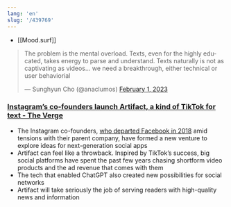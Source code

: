 ```yaml
---
lang: 'en'
slug: '/439769'
---
```


- [[Mood.surf]]

<blockquote class="twitter-tweet"><p lang="en" dir="ltr">The problem is the mental overload. Texts, even for the highly educated, takes energy to parse and understand. Texts naturally is not as captivating as videos… we need a breakthrough, either technical or user behaviorial</p>&mdash; Sunghyun Cho (@anaclumos) <a href="https://twitter.com/anaclumos/status/1620707134995587072?ref_src=twsrc%5Etfw">February 1, 2023</a></blockquote>

### [Instagram’s co-founders launch Artifact, a kind of TikTok for text - The Verge](https://www.theverge.com/2023/1/31/23579552/artifact-instagram-cofounders-kevin-systrom-mike-krieger-news-app)

- The Instagram co-founders, [who departed Facebook in 2018](https://www.theverge.com/2018/10/15/17979282/kevin-systrom-instagram-quitting-ceo-facebook) amid tensions with their parent company, have formed a new venture to explore ideas for next-generation social apps
- Artifact can feel like a throwback. Inspired by TikTok’s success, big social platforms have spent the past few years chasing shortform video products and the ad revenue that comes with them
- The tech that enabled ChatGPT also created new possibilities for social networks
- Artifact will take seriously the job of serving readers with high-quality news and information
